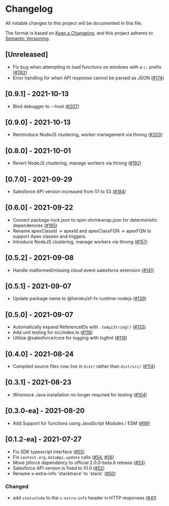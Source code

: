 # Changelog
All notable changes to this project will be documented in this file.

The format is based on [Keep a Changelog](https://keepachangelog.com/en/1.0.0/),
and this project adheres to [Semantic Versioning](https://semver.org/spec/v2.0.0.html).

## [Unreleased]

- Fix bug when attempting to load functions on windows with a `c:` prefix ([#262](https://github.com/forcedotcom/sf-fx-runtime-nodejs/pull/262))
- Error handling for when API response cannot be parsed as JSON ([#174](https://github.com/forcedotcom/sf-fx-runtime-nodejs/pull/174))

## [0.9.1] - 2021-10-13

- Bind debugger to --host ([#207](https://github.com/forcedotcom/sf-fx-runtime-nodejs/pull/207))

## [0.9.0] - 2021-10-13

- Reintroduce NodeJS clustering, worker management via throng ([#203](https://github.com/forcedotcom/sf-fx-runtime-nodejs/pull/203))

## [0.8.0] - 2021-10-01

- Revert NodeJS clustering, manage workers via throng ([#192](https://github.com/forcedotcom/sf-fx-runtime-nodejs/pull/192))

## [0.7.0] - 2021-09-29

- Salesforce API version increased from 51 to 53 ([#184](https://github.com/forcedotcom/sf-fx-runtime-nodejs/pull/184))

## [0.6.0] - 2021-09-22

- Convert package-lock.json to npm-shrinkwrap.json for deterministic dependencies ([#165](https://github.com/forcedotcom/sf-fx-runtime-nodejs/pull/165))
- Rename apexClassId -> apexId and apexClassFQN -> apexFQN to support Apex classes and triggers.
- Introduce NodeJS clustering, manage workers via throng ([#157](https://github.com/forcedotcom/sf-fx-runtime-nodejs/pull/157))

## [0.5.2] - 2021-09-08

- Handle malformed/missing cloud event salesforce extension ([#141](https://github.com/forcedotcom/sf-fx-runtime-nodejs/pull/141))

## [0.5.1] - 2021-09-07

- Update package name to @heroku/sf-fx-runtime-nodejs ([#139](https://github.com/forcedotcom/sf-fx-runtime-nodejs/pull/139))

## [0.5.0] - 2021-09-07

- Automatically expand ReferenceIDs with `.toApiString()` ([#133](https://github.com/forcedotcom/sf-fx-runtime-nodejs/pull/133))
- Add unit testing for src/index.ts ([#118](https://github.com/forcedotcom/sf-fx-runtime-nodejs/pull/118))
- Utilize @salesforce/core for logging with logfmt ([#119](https://github.com/forcedotcom/sf-fx-runtime-nodejs/pull/119))

## [0.4.0] - 2021-08-24

- Compiled source files now live in `dist/` rather than `dist/src/`
  ([#114](https://github.com/forcedotcom/sf-fx-runtime-nodejs/pull/114))

## [0.3.1] - 2021-08-23
- Wiremock Java installation no longer required for testing ([#104](https://github.com/forcedotcom/sf-fx-runtime-nodejs/pull/104))

## [0.3.0-ea] - 2021-08-20

- Add Support for functions using JavaScript Modules / ESM ([#99](https://github.com/forcedotcom/sf-fx-runtime-nodejs/pull/99))

## [0.1.2-ea] - 2021-07-27

- Fix SDK typescript interface  ([#55](https://github.com/forcedotcom/sf-fx-runtime-nodejs/pull/55))
- Fix `context.org.dataApi.update` calls ([#54](https://github.com/forcedotcom/sf-fx-runtime-nodejs/pull/54), [#56](https://github.com/forcedotcom/sf-fx-runtime-nodejs/pull/56))
- Move jsforce dependency to official 2.0.0-beta.6 release ([#53](https://github.com/forcedotcom/sf-fx-runtime-nodejs/pull/53))
- Salesforce API version is fixed to 51.0 ([#52](https://github.com/forcedotcom/sf-fx-runtime-nodejs/pull/52))
- Rename x-extra-info 'stacktrace' to 'stack' ([#50](https://github.com/forcedotcom/sf-fx-runtime-nodejs/pull/50))

### Changed
- add `statusCode` to the `x-extra-info` header in HTTP responses ([#41](https://github.com/forcedotcom/sf-fx-runtime-nodejs/pull/41))
